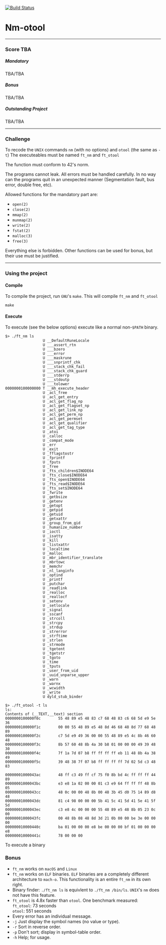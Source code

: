 [![Build Status](https://travis-ci.com/davhojt/Nm-otool.svg?token=dH8C3CpkpNBzxeKzZ8gb&branch=master)](https://travis-ci.com/davhojt/Nm-otool)
# Nm-otool
***
### Score TBA
##### Mandatory
TBA/TBA
##### Bonus
TBA/TBA
##### Outstanding Project
TBA/TBA
***
### Challenge  
To recode the `UNIX` commands `nm` (with no options) and `otool` (the same as `-t`) The executeables must be named `ft_nm` and `ft_otool`  
  
The function must conform to 42's norm.  
  
The programs cannot leak. All errors must be handled carefully. In no way can the programs quit in an unexpected manner (Segmentation fault, bus error, double free, etc).  
  
Allowed functions for the mandatory part are:
- `open(2)`
- `close(2)`
- `mmap(2)`
- `munmap(2)`
- `write(2)`
- `fstat(2)`
- `malloc(3)`
- `free(3)`

Everything else is forbidden. Other functions can be used for bonus, but their use must be justified.
***
### Using the project
#### Compile
To compile the project, run `GNU`'s `make`. This will compile `ft_nm` and `ft_otool`
```console
make
```

#### Execute
To execute (see the below options) execute like a normal non-`$PATH` binary.
```console
$> ./ft_nm ls
                 U __DefaultRuneLocale
                 U ___assert_rtn
                 U ___bzero
                 U ___error
                 U ___maskrune
                 U ___snprintf_chk
                 U ___stack_chk_fail
                 U ___stack_chk_guard
                 U ___stderrp
                 U ___stdoutp
                 U ___tolower
0000000100000000 T __mh_execute_header
                 U _acl_free
                 U _acl_get_entry
                 U _acl_get_flag_np
                 U _acl_get_flagset_np
                 U _acl_get_link_np
                 U _acl_get_perm_np
                 U _acl_get_permset
                 U _acl_get_qualifier
                 U _acl_get_tag_type
                 U _atoi
                 U _calloc
                 U _compat_mode
                 U _err
                 U _exit
                 U _fflagstostr
                 U _fprintf
                 U _fputs
                 U _free
                 U _fts_children$INODE64
                 U _fts_close$INODE64
                 U _fts_open$INODE64
                 U _fts_read$INODE64
                 U _fts_set$INODE64
                 U _fwrite
                 U _getbsize
                 U _getenv
                 U _getopt
                 U _getpid
                 U _getuid
                 U _getxattr
                 U _group_from_gid
                 U _humanize_number
                 U _ioctl
                 U _isatty
                 U _kill
                 U _listxattr
                 U _localtime
                 U _malloc
                 U _mbr_identifier_translate
                 U _mbrtowc
                 U _memchr
                 U _nl_langinfo
                 U _optind
                 U _printf
                 U _putchar
                 U _readlink
                 U _realloc
                 U _reallocf
                 U _setenv
                 U _setlocale
                 U _signal
                 U _sscanf
                 U _strcoll
                 U _strcpy
                 U _strdup
                 U _strerror
                 U _strftime
                 U _strlen
                 U _strmode
                 U _tgetent
                 U _tgetstr
                 U _tgoto
                 U _time
                 U _tputs
                 U _user_from_uid
                 U _uuid_unparse_upper
                 U _warn
                 U _warnx
                 U _wcwidth
                 U _write
                 U dyld_stub_binder
```
```console
$> ./ft_otool -t ls
ls:
Contents of (__TEXT,__text) section
0000000100000f0c        55 48 89 e5 48 83 c7 68 48 83 c6 68 5d e9 5e 36 
0000000100000f1c        00 00 55 48 89 e5 48 8d 46 68 48 8d 77 68 48 89 
0000000100000f2c        c7 5d e9 49 36 00 00 55 48 89 e5 4c 8b 46 60 48 
0000000100000f3c        8b 57 60 48 8b 4a 30 b8 01 00 00 00 49 39 48 30 
0000000100000f4c        7f 1a 7d 07 b8 ff ff ff ff eb 11 48 8b 4a 38 49 
0000000100000f5c        39 48 38 7f 07 b8 ff ff ff ff 7d 02 5d c3 48 83 

00000001000043ac        48 ff c3 49 ff cf 75 f0 8b bd 4c ff ff ff 44 89 
00000001000043bc        e3 e8 1a 02 00 00 01 c3 e9 64 ff ff ff 48 8b 05 
00000001000043cc        48 0c 00 00 48 8b 00 48 3b 45 d0 75 14 89 d8 48 
00000001000043dc        81 c4 98 00 00 00 5b 41 5c 41 5d 41 5e 41 5f 5d 
00000001000043ec        c3 e8 4c 00 00 00 55 48 89 e5 48 8b 05 23 0c 00 
00000001000043fc        00 48 8b 08 48 8d 3d 21 0b 00 00 be 3e 00 00 00 
000000010000440c        ba 01 00 00 00 e8 be 00 00 00 bf 01 00 00 00 e8 
000000010000441c        78 00 00 00
```


To execute a binary

### Bonus
- `ft_nm` works on `macOS` and `Linux`
- `ft_nm` works on `ELF` binaries. `ELF` binaries are a completely different architecture to `mach-o`. This functionality is an entire `ft_nm` in its own right.
- Binary finder: `./ft_nm ls` is equivlent to `./ft_nm /bin/ls`. `UNIX`'s `nm` does not have this feature.
- `ft_otool` is 4.8x faster than `otool`. One benchmark measured:  
`ft_otool`: 73 seconds  
`otool`: 551 seconds
- Every error has an individual message.
- `-j` Just display the symbol names (no value or type).
- `-r` Sort in reverse order.
- `-p` Don't sort; display in symbol-table order.
- `-h` Help; for usage.
